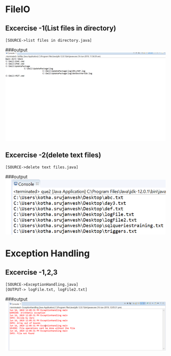 # FileIO 
## Excercise -1(List files in directory)

    [SOURCE->list files in directory.java]

###output
![](listfilesindirectory.png)



## Excercise -2(delete text files)

    [SOURCE->delete text files.java]

###output
![](deletetextfiles.png)




# Exception Handling

## Excercise -1,2,3

    [SOURCE->ExceptionHandling.java]
    [OUTPUT-> logFile.txt, logFile2.txt]

###output
![](ExceptionHandling.png)